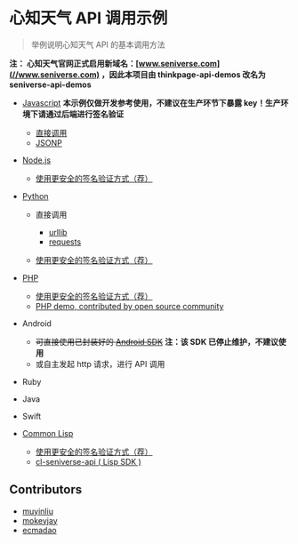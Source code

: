 # 心知天气 API 调用示例

> 举例说明心知天气 API 的基本调用方法

**注：
心知天气官网正式启用新域名：[www.seniverse.com](//www.seniverse.com) ，因此本项目由 thinkpage-api-demos 改名为 seniverse-api-demos**


- [Javascript](./javascript) **本示例仅做开发参考使用，不建议在生产环节下暴露 key！生产环境下请通过后端进行签名验证**

  - [直接调用](./javascript/index.html)
  - [JSONP](./javascript/jsonp.html)

- [Node.js](./nodejs)

  - [使用更安全的签名验证方式（荐）](./nodejs/lib/api.js)

- [Python](./python)

  - 直接调用

    - [urllib](./python/demo-urllib.py)
    - [requests](./python/demo-requests.py)

  - [使用更安全的签名验证方式（荐）](./python/demo-jsonp.py)

- [PHP](./php)

  - [使用更安全的签名验证方式（荐）](./php/demo-jsonp.php)
  - [PHP demo, contributed by open source community](./php/demo.php)

- Android

  - ~~可直接使用已封装好的 [Android SDK](https://github.com/thinkpage/ThinkPageSDK_Android)~~ **注：该 SDK 已停止维护，不建议使用**
  - 或自主发起 http 请求，进行 API 调用

- Ruby

- Java

- Swift

- [Common Lisp](./common-lisp)
  - [使用更安全的签名验证方式（荐）](./common-lisp/thinkpage-demo.lisp)
  - [cl-seniverse-api ( Lisp SDK )](https://github.com/muyinliu/cl-seniverse-api)


## Contributors

- [muyinliu](https://github.com/muyinliu)
- [mokeyjay](https://github.com/mokeyjay)
- [ecmadao](https://github.com/ecmadao)

